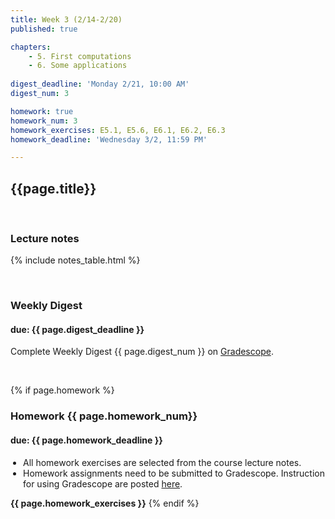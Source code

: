 ```yaml
---
title: Week 3 (2/14-2/20)
published: true

chapters:
    - 5. First computations
    - 6. Some applications
  
digest_deadline: 'Monday 2/21, 10:00 AM'
digest_num: 3

homework: true
homework_num: 3
homework_exercises: E5.1, E5.6, E6.1, E6.2, E6.3 
homework_deadline: 'Wednesday 3/2, 11:59 PM'

---
```


<style>
    ul {
        padding-left: 20px;
    }
</style>


## {{page.title}}

<br/>

### Lecture notes

{% include notes_table.html %}


<br/>

### Weekly Digest 
#### due: {{ page.digest_deadline }}


Complete Weekly Digest {{ page.digest_num }} on [Gradescope](https://www.gradescope.com).

<br/>


{% if page.homework %}
### Homework {{ page.homework_num}} 
#### due: {{ page.homework_deadline }}

* All homework exercises are selected from the course lecture notes.
* Homework assignments need to be submitted to Gradescope. Instruction for
using Gradescope are posted [here](https://gradescope.ubmath.info).

<b>{{ page.homework_exercises }}</b>
{% endif %}